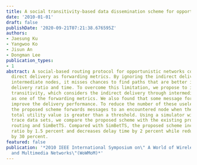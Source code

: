 ```yaml
---
title: A social transitivity-based data dissemination scheme for opportunistic networks
date: '2010-01-01'
draft: false
publishDate: '2020-09-21T07:21:38.676595Z'
authors:
- Jaesung Ku
- Yangwoo Ko
- Jisun An
- Dongman Lee
publication_types:
- 1
abstract: A social-based routing protocol for opportunistic networks considers the
  direct delivery as forwarding metrics. By ignoring the indirect delivery through
  intermediate nodes, it misses chances to find paths that are better in terms of
  delivery ratio and time. To overcome this limitation, we propose to incorporate
  transitivity, which considers the indirect delivery through intermediate nodes,
  as one of the forwarding metrics. We also found that some message forwards do not
  improve the delivery performance. To reduce the number of these useless forwards,
  the proposed scheme forwards messages to an encountered node when the increase of
  total utility value is greater than a threshold. Using a simulator with real world
  trace data sets, we compare the proposed scheme with the existing protocols, epidemic
  routing and SimBetTS. Compared with SimBetTS, the proposed scheme increases delivery
  ratio by 1.5 percent and decreases delay time by 2 percent while reducing overhead
  by 30 percent.
featured: false
publication: '*2010 IEEE International Symposium on\" A World of Wireless, Mobile
  and Multimedia Networks\"(WoWMoM)*'
---
```


